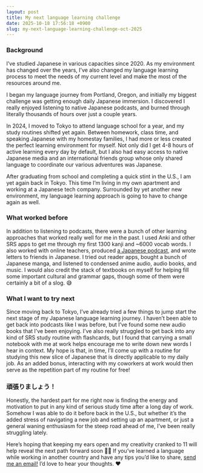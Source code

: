 ```yaml
---
layout: post
title: My next language learning challenge
date: 2025-10-18 17:56:18 +0900
slug: my-next-language-learning-challenge-oct-2025
---
```


### Background

I’ve studied Japanese in various capacities since 2020. As my environment has changed over the years, I’ve also changed my language learning process to meet the needs of my current level and make the most of the resources around me.

I began my language journey from Portland, Oregon, and initially my biggest challenge was getting enough daily Japanese immersion. I discovered I really enjoyed listening to native Japanese podcasts, and burned through literally thousands of hours over just a couple years.

In 2024, I moved to Tokyo to attend language school for a year, and my study routines shifted yet again. Between homework, class time, and speaking Japanese with my homestay families, I had more or less created the perfect learning environment for myself. Not only did I get 4-8 hours of active learning every day by default, but I also had easy access to native Japanese media and an international friends group whose only shared language to coordinate our various adventures was Japanese.

After graduating from school and completing a quick stint in the U.S., I am yet again back in Tokyo. This time I’m living in my own apartment and working at a Japanese tech company. Surrounded by yet another new environment, my language learning approach is going to have to change again as well.

### What worked before

In addition to listening to podcasts, there were a bunch of other learning approaches that worked really well for me in the past. I used Anki and other SRS apps to get me through my first 1300 kanji and ~6000 vocab words. I also worked with online teachers, produced <a href="https://open.spotify.com/show/0GGFxV5oX6w7wM4Qt078Ot?si=DCIQmVK2Tx6-FXdo0HWovQ" target="_blank" rel="noopener">a Japanese podcast</a>, and wrote letters to friends in Japanese. I tried out reader apps, bought a bunch of Japanese manga, and listened to condensed anime audio, audio books, and music. I would also credit the stack of textbooks on myself for helping fill some important cultural and grammar gaps, though some of them were certainly a bit of a slog. 😅

### What I want to try next

Since moving back to Tokyo, I’ve already tried a few things to jump start the next stage of my Japanese language learning journey. I haven’t been able to get back into podcasts like I was before, but I’ve found some new audio books that I’ve been enjoying. I’ve also really struggled to get back into any kind of SRS study routine with flashcards, but I found that carrying a small notebook with me at work helps encourage me to write down new words I hear in context. My hope is that, in time, I’ll come up with a routine for studying this new slice of Japanese that is directly applicable to my daily job. As an added bonus, interacting with my coworkers at work would then serve as the repetition part of my routine for free!

### 頑張りましょう！

Honestly, the hardest part for me right now is finding the energy and motivation to put in any kind of serious study time after a long day of work. Somehow I was able to do it before back in the U.S., but whether it’s the added stress of navigating a new job and setting up an apartment, or just a general waning enthusiasm for the steep road ahead of me, I’ve been really struggling lately.

Here’s hoping that keeping my ears open and my creativity cranked to 11 will help reveal the next path forward soon 🙏🏻 If you’ve learned a language while working in another country and have any tips you’d like to share, <a href="/contact">send me an email!</a> I’d love to hear your thoughts. ❤️
